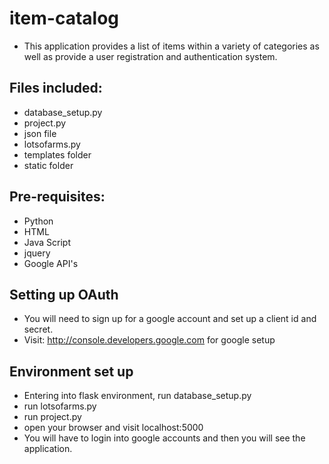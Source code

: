 # item-catalog
- This application provides a list of items within a variety of categories as well as provide a user registration and authentication system.
## Files included:
- database_setup.py
- project.py
- json file
- lotsofarms.py
- templates folder
- static folder
## Pre-requisites:
- Python
- HTML
- Java Script
- jquery
- Google API's
## Setting up OAuth
- You will need to sign up for a google account and set up a client id and secret.
- Visit: http://console.developers.google.com for google setup
## Environment set up
- Entering into flask environment, run database_setup.py
- run lotsofarms.py
- run project.py
- open your browser and visit localhost:5000
- You will have to login into google accounts and then you will see the application.
